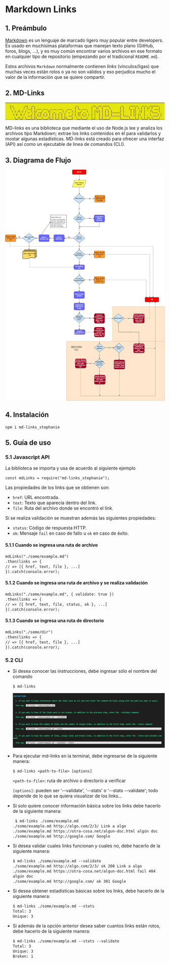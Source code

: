 # Markdown Links




## 1. Preámbulo

[Markdown](https://es.wikipedia.org/wiki/Markdown) es un lenguaje de marcado
ligero muy popular entre developers. Es usado en muchísimas plataformas que
manejan texto plano (GitHub, foros, blogs, ...), y es muy común
encontrar varios archivos en ese formato en cualquier tipo de repositorio
(empezando por el tradicional `README.md`).

Estos archivos `Markdown` normalmente contienen _links_ (vínculos/ligas) que
muchas veces están rotos o ya no son válidos y eso perjudica mucho el valor de
la información que se quiere compartir.

## 2. MD-Links

![md-links](header.PNG)

MD-links es una biblioteca que mediante el uso de Node.js lee y analiza los archivos tipo Markdown; extrae los links contenidos en él para validarlos y mostar algunas estadísticas. MD-links está creado para ofrecer una interfaz (API) así como un ejecutable de linea de comandos (CLI).

## 3. Diagrama de Flujo

![flowchart](flowchart.png)

## 4. Instalación

    npm i md-links_stephanie

## 5. Guía de uso


### 5.1 Javascript API    

    
La biblioteca se importa y usa de acuerdo al siguiente ejemplo


    const mdLinks = require("md-links_stephanie");

Las propiedades de los links que se obtienen son:

* `href`: URL encontrada.
* `text`: Texto que aparecía dentro del link.
* `file`: Ruta del archivo donde se encontró el link.

Si se realiza validación se muestran además las siguientes propiedades: 

* `status`: Código de respuesta HTTP.
* `ok`: Mensaje `fail` en caso de fallo u `ok` en caso de éxito.
#### 5.1.1 Cuando se ingresa una ruta de archivo

    mdLinks("./some/example.md")
    .then(links => {
    // => [{ href, text, file }, ...]
    }).catch(console.error);

#### 5.1.2 Cuando se ingresa una ruta de archivo y se realiza validación 

    mdLinks("./some/example.md", { validate: true })
    .then(links => {
    // => [{ href, text, file, status, ok }, ...]
    }).catch(console.error);

#### 5.1.3 Cuando se ingresa una ruta de directorio

    mdLinks("./some/dir")
    .then(links => {
    // => [{ href, text, file }, ...]
    }).catch(console.error);


### 5.2 CLI


- Si desea conocer las instrucciones, debe ingresar sólo el nombre del comando 

      $ md-links
  ![Instructions](Instructions.PNG)

- Para ejecutar md-links en la terminal, debe ingresarse de la siguiente manera:

      $ md-links <path-to-file> [options]

   `<path-to-file>`: ruta de archivo o directorio a verificar  

  `[options]`: pueden ser '--validate', '--stats' o '--stats --validate'; todo depende de lo que se quiera visualizar de los links...

- Si solo quiere conocer información básica sobre los links debe hacerlo de la siguiente manera:

       $ md-links ./some/example.md
      ./some/example.md http://algo.com/2/3/ Link a algo
      ./some/example.md https://otra-cosa.net/algun-doc.html algún doc
      ./some/example.md http://google.com/ Google

- Si desea validar cuales links funcionan y cuales no, debe hacerlo de la siguiente manera:

      $ md-links ./some/example.md --validate
      ./some/example.md http://algo.com/2/3/ ok 200 Link a algo
      ./some/example.md https://otra-cosa.net/algun-doc.html fail 404 algún doc
      ./some/example.md http://google.com/ ok 301 Google

- Si desea obtener estadísticas básicas sobre los links, debe hacerlo de la siguiente manera:

      $ md-links ./some/example.md --stats
      Total: 3
      Unique: 3

- Si además de la opción anterior desea saber cuantos links están rotos, debe hacerlo de la siguiente manera:

      $ md-links ./some/example.md --stats --validate
      Total: 3
      Unique: 3
      Broken: 1


















